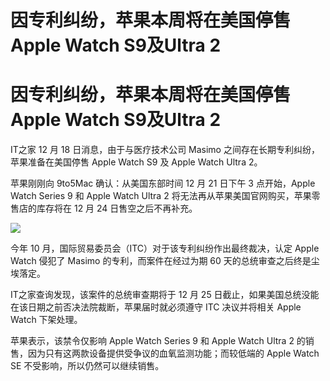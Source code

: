 # 因专利纠纷，苹果本周将在美国停售Apple Watch S9及Ultra 2

# 因专利纠纷，苹果本周将在美国停售Apple Watch S9及Ultra 2

IT之家 12 月 18 日消息，由于与医疗技术公司 Masimo 之间存在长期专利纠纷，苹果准备在美国停售 Apple Watch S9 及 Apple
Watch Ultra 2。

苹果刚刚向 9to5Mac 确认：从美国东部时间 12 月 21 日下午 3 点开始，Apple Watch Series 9 和 Apple Watch
Ultra 2 将无法再从苹果美国官网购买，苹果零售店的库存将在 12 月 24 日售空之后不再补充。

![](https://inews.gtimg.com/om_bt/OP-I3wCN4LcPjPoWz_jjKyImefBKlcuiVQxIisEtlH4dcAA/1000)

今年 10 月，国际贸易委员会（ITC）对于该专利纠纷作出最终裁决，认定 Apple Watch 侵犯了 Masimo 的专利，而案件在经过为期 60
天的总统审查之后终是尘埃落定。

IT之家查询发现，该案件的总统审查期将于 12 月 25 日截止，如果美国总统没能在该日期之前否决法院裁断，苹果届时就必须遵守 ITC 决议并将相关
Apple Watch 下架处理。

苹果表示，该禁令仅影响 Apple Watch Series 9 和 Apple Watch Ultra 2
的销售，因为只有这两款设备提供受争议的血氧监测功能；而较低端的 Apple Watch SE 不受影响，所以仍然可以继续销售。

